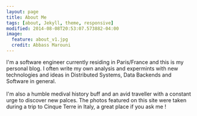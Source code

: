 ```yaml
---
layout: page
title: About Me
tags: [about, Jekyll, theme, responsive]
modified: 2014-08-08T20:53:07.573882-04:00
image:
  feature: about_v1.jpg
  credit: Abbass Marouni
---
```


I'm a software engineer currently residing in Paris/France and this is my personal blog. I often write my own analysis and expermints with new technologies and ideas in Distributed Systems, Data Backends and Software in general.
<br><br>
I'm also a humble medival history buff and an avid traveller with a constant urge to discover new palces. The photos featured on this site were taken during a trip to Cinque Terre in Italy, a great place if you ask me !
